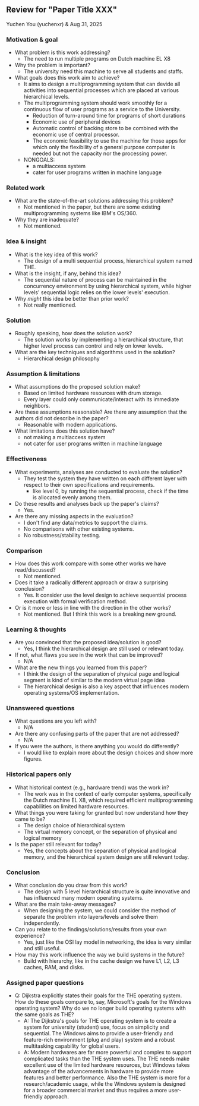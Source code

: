 ## Review for "Paper Title XXX"

Yuchen You (yuchenxr) & Aug 31, 2025

### Motivation & goal

- What problem is this work addressing?
  - The need to run multiple programs on Dutch machine EL X8
- Why the problem is important?
  - The university need this machine to serve all students and staffs.
- What goals does this work aim to achieve?
  - It aims to design a multiprogramming system that can devide all activities into sequential processes which are placed at various hierarchical levels.
  - The multiprogramming system should work smoothly for a continuous flow of user programs as a service to the University.
    - Reduction of turn-around time for programs of short durations
    - Economic use of peripheral devices
    - Automatic control of backing store to be combined with the economic use of central processor.
    - The economic feasibility to use the machine for those apps for which only the flexibility of a general purpose computer is needed but not the capacity nor the processing power.
  - NONGOALS:
    - a multiaccess system
    - cater for user programs written in machine language

### Related work

- What are the state-of-the-art solutions addressing this problem?
  - Not mentioned in the paper, but there are some existing multiprogramming systems like IBM's OS/360.
- Why they are inadequate?
  - Not mentioned.

### Idea & insight

- What is the key idea of this work?
  - The design of a multi sequential process, hierarchical system named THE.
- What is the insight, if any, behind this idea?
  - The sequential nature of process can be maintained in the concurrency environment by using hierarchical system, while higher levels' sequential logic relies on the lower levels' execution.
- Why _might_ this idea be better than prior work?
  - Not really mentioned.

### Solution

- Roughly speaking, how does the solution work?
  - The solution works by implementing a hierarchical structure, that higher level process can control and rely on lower levels.
- What are the key techniques and algorithms used in the solution?
  - Hierarchical design philosophy

### Assumption & limitations

- What assumptions do the proposed solution make?
  - Based on limited hardware resources with drum storage.
  - Every layer could only communicate/interact with its immediate neighbors.
- Are these assumptions reasonable? Are there any assumption that the authors did not describe in the paper?
  - Reasonable with modern applications.
- What limitations does this solution have?
  - not making a multiaccess system
  - not cater for user programs written in machine language

### Effectiveness

- What experiments, analyses are conducted to evaluate the solution?
  - They test the system they have written on each different layer with respect to their own specifications and requirements.
    - like level 0, by running the sequential process, check if the time is allocated evenly among them.
- Do these results and analyses back up the paper's claims?
  - Yes.
- Are there any missing aspects in the evaluation?
  - I don't find any data/metrics to support the claims.
  - No comparisons with other existing systems.
  - No robustness/stability testing.

### Comparison

- How does this work compare with some other works we have read/discussed?
  - Not mentioned.
- Does it take a radically different approach or draw a surprising conclusion?
  - Yes. It consider use the level design to achieve sequential process execution with formal verification method.
- Or is it more or less in line with the direction in the other works?
  - Not mentioned. But I think this work is a breaking new ground.

### Learning & thoughts

- Are you convinced that the proposed idea/solution is good?
  - Yes, I think the hierarchical design are still used or relevant today.
- If not, what flaws you see in the work that can be improved?
  - N/A
- What are the new things you learned from this paper?
  - I think the design of the separation of physical page and logical segment is kind of similar to the modern virtual page idea
  - The hierarchical design is also a key aspect that influences modern operating systems/OS implementation.

### Unanswered questions

- What questions are you left with?
  - N/A
- Are there any confusing parts of the paper that are not addressed?
  - N/A
- If you were the authors, is there anything you would do differently?
  - I would like to explain more about the design choices and show more figures.

### Historical papers only

- What historical context (e.g., hardware trend) was the work in?
  - The work was in the context of early computer systems, specifically the Dutch machine EL X8, which required efficient multiprogramming capabilities on limited hardware resources.
- What things you were taking for granted but now understand how they came to be?
  - The design choice of hierarchical system
  - The virtual memory concept, or the separation of physical and logical memory
- Is the paper still relevant for today?
  - Yes, the concepts about the separation of physical and logical memory, and the hierarchical system design are still relevant today.

### Conclusion

- What conclusion do you draw from this work?
  - The design with 5 level hierarchical structure is quite innovative and has influenced many modern operating systems.
- What are the main take-away messages?
  - When designing the system, we could consider the method of separate the problem into layers/levels and solve them independently.
- Can you relate to the findings/solutions/results from your own experience?
  - Yes, just like the OSI lay model in networking, the idea is very similar and still useful.
- How may this work influence the way we build systems in the future?
  - Build with hierarchy, like in the cache design we have L1, L2, L3 caches, RAM, and disks.

### Assigned paper questions

- Q: Dijkstra explicitly states their goals for the THE operating system. How do these goals compare to, say, Microsoft's goals for the Windows operating system? Why do we no longer build operating systems with the same goals as THE?
  - A: The Dijkstra's goals for THE operating system is to create a system for university (student) use, focus on simplicity and sequential. The Windows aims to provide a user-friendly and feature-rich environment (plug and play) system and a robust multitasking capability for global users.
  - A: Modern hardwares are far more powerful and complex to support complicated tasks than the THE system uses. The THE needs make excellent use of the limited hardware resources, but Windows takes advantage of the advancements in hardware to provide more features and better performance. Also the THE system is more for a research/academic usage, while the Windows system is designed for a broader commercial market and thus requires a more user-friendly approach.
